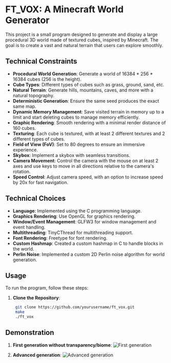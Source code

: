# FT_VOX: A Minecraft World Generator

This project is a small program designed to generate and display a large procedural 3D world made of textured cubes, inspired by Minecraft. The goal is to create a vast and natural terrain that users can explore smoothly.

## Technical Constraints

- **Procedural World Generation**: Generate a world of 16384 * 256 * 16384 cubes (256 is the height).
- **Cube Types**: Different types of cubes such as grass, ground, sand, etc.
- **Natural Terrain**: Generate hills, mountains, caves, and more with a natural topography.
- **Deterministic Generation**: Ensure the same seed produces the exact same map.
- **Dynamic Memory Management**: Save visited terrain in memory up to a limit and start deleting cubes to manage memory efficiently.
- **Graphic Rendering**: Smooth rendering with a minimal render distance of 160 cubes.
- **Texturing**: Each cube is textured, with at least 2 different textures and 2 different types of cubes.
- **Field of View (FoV)**: Set to 80 degrees to ensure an immersive experience.
- **Skybox**: Implement a skybox with seamless transitions.
- **Camera Movement**: Control the camera with the mouse on at least 2 axes and use keys to move in all directions relative to the camera's rotation.
- **Speed Control**: Adjust camera speed, with an option to increase speed by 20x for fast navigation.

## Technical Choices

- **Language**: Implemented using the C programming language.
- **Graphics Rendering**: Use OpenGL for graphics rendering.
- **Window/Event Management**: GLFW3 for window management and event handling.
- **Multithreading**: TinyCThread for multithreading support.
- **Font Rendering**: Freetype for font rendering.
- **Custom Hashmap**: Created a custom hashmap in C to handle blocks in the world.
- **Perlin Noise**: Implemented a custom 2D Perlin noise algorithm for world generation.

## Usage

To run the program, follow these steps:

1. **Clone the Repository**:
   ```bash
	git clone https://github.com/yourusername/ft_vox.git
	make
	./ft_vox
	```

## Demonstration

1. **First generation without transparency/biome**:
![First generation](rsc/gif/first_gen.gif)

2. **Advanced generation**:
![Advanced generation](rsc/gif/test_1920.gif)
